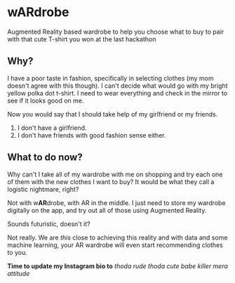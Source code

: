 # wARdrobe

Augmented Reality based wardrobe to help you choose what to buy to pair with that cute T-shirt you won at the last hackathon


## Why?

I have a poor taste in fashion, specifically in selecting clothes (my mom doesn't agree with this though). I can't decide what would go with my bright yellow polka dot t-shirt. I need to wear everything and check in the mirror to see if it looks good on me.

Now you would say that I should take help of my girlfriend or my friends. 
1. I don't have a girlfriend.
2. I don't have friends with good fashion sense either.

## What to do now?
Why can't I take all of my wardrobe with me on shopping and try each one of them with the new clothes I want to buy? It would be what they call a logistic nightmare, right?

Not with w**AR**drobe, with AR in the middle. I just need to store my wardrobe digitally on the app, and try out all of those using Augmented Reality.

Sounds futuristic, doesn't it?

Not really. We are *this* close to achieving this reality and with data and some machine learning, your AR wardrobe will even start recommending clothes to you.

**Time to update my Instagram bio to**
*thoda rude thoda cute babe killer mera attitude*
